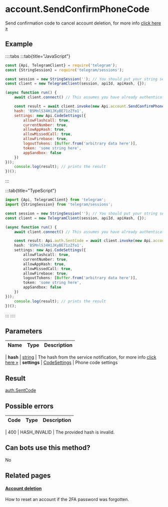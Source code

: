 # account.SendConfirmPhoneCode

Send confirmation code to cancel account deletion, for more info [click here »](https://core.telegram.org/api/account-deletion)



## Example

::::tabs
:::tab{title="JavaScript"}
```js
const {Api, TelegramClient} = require('telegram');
const {StringSession} = require('telegram/sessions');

const session = new StringSession(''); // You should put your string session here
const client = new TelegramClient(session, apiId, apiHash, {});

(async function run() {
    await client.connect() // This assumes you have already authenticated with .start()

    const result = await client.invoke(new Api.account.SendConfirmPhoneCode({
    hash: 'B5MnlS34H1JKyBE71zZfo1',
    settings: new Api.CodeSettings({
        allowFlashcall: true,
        currentNumber: true,
        allowAppHash: true,
        allowMissedCall: true,
        allowFirebase: true,
        logoutTokens: [Buffer.from('arbitrary data here')],
        token: 'some string here',
        appSandbox: false
    })
}));
    console.log(result); // prints the result
})();
```
:::

:::tab{title="TypeScript"}
```ts
import {Api, TelegramClient} from 'telegram';
import {StringSession} from 'telegram/sessions';

const session = new StringSession(''); // You should put your string session here
const client = new TelegramClient(session, apiId, apiHash, {});

(async function run() {
    await client.connect() // This assumes you have already authenticated with .start()

    const result: Api.auth.SentCode = await client.invoke(new Api.account.SendConfirmPhoneCode({
    hash: 'B5MnlS34H1JKyBE71zZfo1',
    settings: new Api.CodeSettings({
        allowFlashcall: true,
        currentNumber: true,
        allowAppHash: true,
        allowMissedCall: true,
        allowFirebase: true,
        logoutTokens: [Buffer.from('arbitrary data here')],
        token: 'some string here',
        appSandbox: false
    })
}));
    console.log(result); // prints the result
})();
```
:::
::::



## Parameters

| Name | Type | Description |
| :--: | ---- | ----------- |

| **hash** | [string](https://core.telegram.org/type/string) | The hash from the service notification, for more info [click here »](https://core.telegram.org/api/account-deletion) 
| **settings** | [CodeSettings](https://core.telegram.org/type/CodeSettings) | Phone code settings 


## Result

[auth.SentCode](https://core.telegram.org/type/auth.SentCode)



## Possible errors

| Code | Type | Description |
| :--: | ---- | ----------- |

| 400 | HASH\_INVALID | The provided hash is invalid. 


## Can bots use this method?

No

## Related pages

#### [Account deletion](https://core.telegram.org/api/account-deletion)

How to reset an account if the 2FA password was forgotten.




